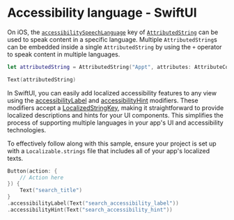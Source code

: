 # Accessibility language - SwiftUI

On iOS, the [`accessibilitySpeechLanguage`](https://developer.apple.com/documentation/foundation/nsattributedstring/key/1620188-accessibilityspeechlanguage) key of [`AttributedString`](https://developer.apple.com/documentation/foundation/attributedstring) can be used to speak content in a specific language. Multiple `AttributedString`s can be embedded inside a single `AttributedString` by using the `+` operator to speak content in multiple languages.

```swift
let attributedString = AttributedString("Appt", attributes: AttributeContainer([.accessibilitySpeechLanguage: "nl_NL"]))

Text(attributedString)
```

In SwiftUI, you can easily add localized accessibility features to any view using the [accessibilityLabel](https://developer.apple.com/documentation/swiftui/view/accessibilitylabel(_:)-1d7jv) and [accessibilityHint](https://developer.apple.com/documentation/swiftui/view/accessibilityhint(_:)-3i2vu) modifiers. These modifiers accept a [LocalizedStringKey](https://developer.apple.com/documentation/swiftui/localizedstringkey), making it straightforward to provide localized descriptions and hints for your UI components. This simplifies the process of supporting multiple languages in your app's UI and accessibility technologies.

To effectively follow along with this sample, ensure your project is set up with a `Localizable.strings` file that includes all of your app's localized texts.

```swift
Button(action: {
    // Action here
}) {
    Text("search_title")
}
.accessibilityLabel(Text("search_accessibility_label"))
.accessibilityHint(Text("search_accessibility_hint"))
```
